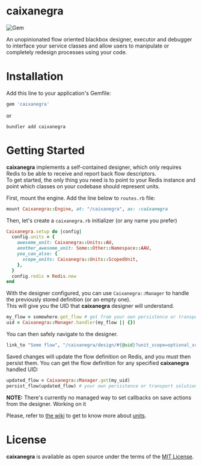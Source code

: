 # caixanegra
![Gem](https://img.shields.io/gem/v/caixanegra?logo=ruby&logoColor=red)

An unopinionated flow oriented blackbox designer, executor and debugger to interface your service classes and allow users to manipulate or completely redesign processes using your code.

# Installation
Add this line to your application's Gemfile:

```ruby
gem 'caixanegra'
```

or 

```
bundler add caixanegra
```
# Getting Started
**caixanegra** implements a self-contained designer, which only requires Redis to be able to receive and report back flow descriptors.  
To get started, the only thing you need is to point to your Redis instance and point which classes on your codebase should represent units.

First, mount the engine. Add the line below to `routes.rb` file:

```ruby
mount Caixanegra::Engine, at: "/caixanegra", as: :caixanegra
```

Then, let's create a `caixanegra.rb` initializer (or any name you prefer)

```ruby
Caixanegra.setup do |config|
  config.units = {
    awesome_unit: Caixanegra::Units::AU,
    another_awesome_unit: Some::Other::Namespace::AAU,
    you_can_also: {
      scope_units: Caixanegra::Units::ScopedUnit,
    },
  }
  config.redis = Redis.new
end
```

With the designer configured, you can use `Caixanegra::Manager` to handle the previously stored definition (or an empty one).  
This will give you the UID that **caixanegra** designer will understand.  

```ruby
my_flow = somewhere.get_flow # get from your own persistence or transport solution
uid = Caixanegra::Manager.handler(my_flow || {})
```

You can then safely navigate to the designer.

```ruby
link_to "Some flow", "/caixanegra/design/#{@uid}?unit_scope=optional_scope,another_optional_scope", target: :_blank
```

Saved changes will update the flow definition on Redis, and you must then persist them. You can get the flow definition for any specified **caixanegra** handled UID:

```ruby
updated_flow = Caixanegra::Manager.get(my_uid)
persist_flow(updated_flow) # your own persistence or transport solution. It's a JSON
```

**NOTE:** There's currently no managed way to set callbacks on save actions from the designer. Working on it

Please, refer to [the wiki](https://github.com/sergiorribeiro/caixanegra/wiki) to get to know more about [units](https://github.com/sergiorribeiro/caixanegra/wiki/Anatomy-of-a-unit).

# License
**caixanegra** is available as open source under the terms of the [MIT License](https://opensource.org/licenses/MIT).

